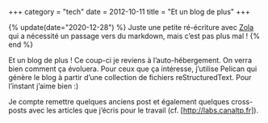 +++
category = "tech"
date = 2012-10-11
title = "Et un blog de plus"
+++

{% update(date="2020-12-28") %}
Juste une petite ré-écriture avec [Zola](https://www.getzola.org/) qui a nécessité un
passage vers du markdown, mais c’est pas plus mal !
{% end %}

Et un blog de plus ! Ce coup-ci je reviens à l’auto-hébergement. On
verra bien comment ça évoluera. Pour ceux que ça intéresse, j’utilise
Pelican qui génère le blog à partir d’une collection de fichiers
reStructuredText. Pour l’instant j’aime bien :)

Je compte remettre quelques anciens post et également quelques
cross-posts avec les articles que j’écris pour le travail (cf.
[http://labs.canaltp.fr]).
